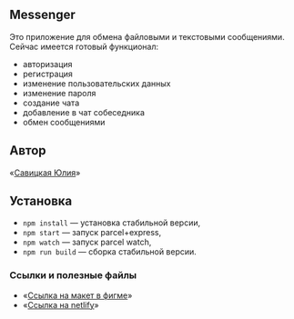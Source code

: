 ## Messenger

Это приложение для обмена файловыми и текстовыми сообщениями.
Сейчас имеется готовый функционал:

- авторизация
- регистрация
- изменение пользовательских данных
- изменение пароля
- создание чата
- добавление в чат собеседника
- обмен сообщениями

## Автор

«[Савицкая Юлия](https://github.com/uliasavi)»

## Установка

- `npm install` — установка стабильной версии,
- `npm start` — запуск parcel+express,
- `npm watch` — запуск parcel watch,
- `npm run build` — сборка стабильной версии.

### **Ссылки и полезные файлы**

- «[Ссылка на макет в фигме](https://www.figma.com/file/6ZMe50lFmKfFw7q0bdzsnU/Untitled?node-id=0%3A1)»
- «[Ссылка на netlify](https://app.netlify.com/sites/tiny-choux-d3a25d/overview)»
